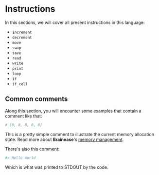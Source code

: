 # Instructions

In this sections, we will cover all present instructions in this language:

- `increment`
- `decrement`
- `move`
- `swap`
- `save`
- `read`
- `write`
- `print`
- `loop`
- `if`
- `if_cell`

## Common comments

Along this section, you will encounter some examples that contain a comment like that:

```r
# [0, 0, 0, 0, 0]
```

This is a pretty simple comment to illustrate the current memory allocation state. Read more about **Brainease**'s [memory management](/memory.html).

There's also this comment:

```r
#> Hello World
```

Which is what was printed to STDOUT by the code.
